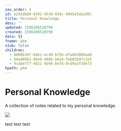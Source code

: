 ```yaml
---
nav_order: 3
id: e242db80-0342-4530-836c-9045e5da2d0c
title: Personal Knowledge
desc: ''
updated: 1596206520799
created: 1596206520799
data: {}
fname: pkm
stub: false
children:
  - 6000b39f-04b1-4c49-b75b-dfa603889aa0
  - 94a48961-dbe9-498b-b6e4-feb82b97c2e5
  - 9cabe777-4b21-4b94-be7b-0cd9a3f3de73
hpath: pkm
---
```

# Personal Knowledge

A collection of notes related to my personal knowledge. 

![](/assets/images/2020-09-10-18-36-18.png)

text text text 
